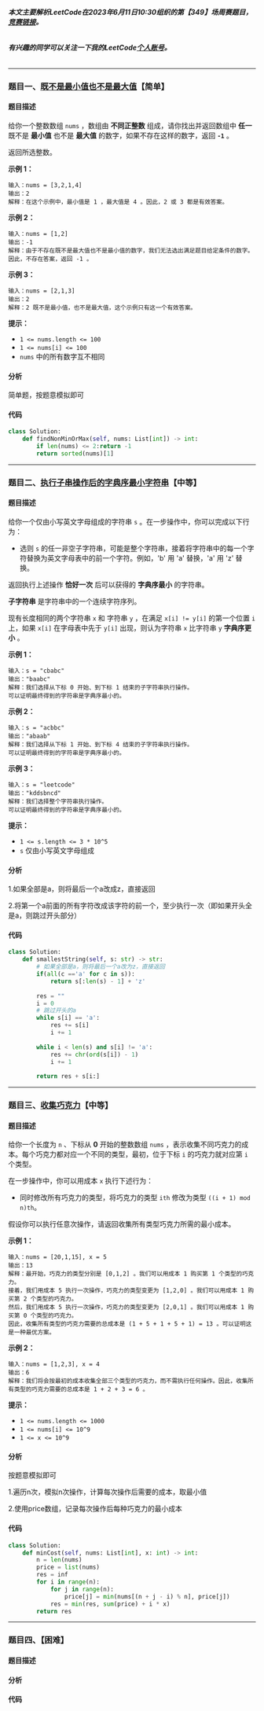###### **本文主要解析LeetCode在2023年6月11日10:30组织的第【349】场周赛题目，**[**竞赛链接**](https://leetcode-cn.com/contest/weekly-contest-349)**。**

###### **有兴趣的同学可以关注一下我的LeetCode**[**个人账号**](https://leetcode-cn.com/u/hzchenxiaobin/)**。**

---

### 题目一、[既不是最小值也不是最大值](https://leetcode.cn/contest/weekly-contest-349/problems/neither-minimum-nor-maximum/)【简单】

#### 题目描述

给你一个整数数组 `nums` ，数组由 **不同正整数** 组成，请你找出并返回数组中 **任一** 既不是 **最小值** 也不是 **最大值** 的数字，如果不存在这样的数字，返回 **`-1`** 。

返回所选整数。

 

**示例 1：**

```
输入：nums = [3,2,1,4]
输出：2
解释：在这个示例中，最小值是 1 ，最大值是 4 。因此，2 或 3 都是有效答案。
```

**示例 2：**

```
输入：nums = [1,2]
输出：-1
解释：由于不存在既不是最大值也不是最小值的数字，我们无法选出满足题目给定条件的数字。因此，不存在答案，返回 -1 。
```

**示例 3：**

```
输入：nums = [2,1,3]
输出：2
解释：2 既不是最小值，也不是最大值，这个示例只有这一个有效答案。 
```

 

**提示：**

- `1 <= nums.length <= 100`
- `1 <= nums[i] <= 100`
- `nums` 中的所有数字互不相同

#### 分析

简单题，按题意模拟即可

#### 代码

```python
class Solution:
    def findNonMinOrMax(self, nums: List[int]) -> int:
        if len(nums) <= 2:return -1
        return sorted(nums)[1]
```



------

### 题目二、[执行子串操作后的字典序最小字符串](https://leetcode.cn/contest/weekly-contest-349/problems/lexicographically-smallest-string-after-substring-operation/)【中等】

#### 题目描述

给你一个仅由小写英文字母组成的字符串 `s` 。在一步操作中，你可以完成以下行为：

- 选则 `s` 的任一非空子字符串，可能是整个字符串，接着将字符串中的每一个字符替换为英文字母表中的前一个字符。例如，'b' 用 'a' 替换，'a' 用 'z' 替换。

返回执行上述操作 **恰好一次** 后可以获得的 **字典序最小** 的字符串。

**子字符串** 是字符串中的一个连续字符序列。

现有长度相同的两个字符串 `x` 和 字符串 `y` ，在满足 `x[i] != y[i]` 的第一个位置 `i` 上，如果 `x[i]` 在字母表中先于 `y[i]` 出现，则认为字符串 `x` 比字符串 `y` **字典序更小** 。

 

**示例 1：**

```
输入：s = "cbabc"
输出："baabc"
解释：我们选择从下标 0 开始、到下标 1 结束的子字符串执行操作。 
可以证明最终得到的字符串是字典序最小的。
```

**示例 2：**

```
输入：s = "acbbc"
输出："abaab"
解释：我们选择从下标 1 开始、到下标 4 结束的子字符串执行操作。
可以证明最终得到的字符串是字典序最小的。
```

**示例 3：**

```
输入：s = "leetcode"
输出："kddsbncd"
解释：我们选择整个字符串执行操作。
可以证明最终得到的字符串是字典序最小的。
```

 

**提示：**

- `1 <= s.length <= 3 * 10^5`
- `s` 仅由小写英文字母组成

#### 分析

1.如果全部是a，则将最后一个a改成z，直接返回

2.将第一个a前面的所有字符改成该字符的前一个，至少执行一次（即如果开头全是a，则跳过开头部分）

#### 代码

```Python
class Solution:
    def smallestString(self, s: str) -> str:
        # 如果全部是a，则将最后一个a改为z，直接返回
        if(all(c =='a' for c in s)):
            return s[:len(s) - 1] + 'z'
        
        res = ""
        i = 0
        # 跳过开头的a
        while s[i] == 'a':
            res += s[i]
            i += 1
            
        while i < len(s) and s[i] != 'a':
            res += chr(ord(s[i]) - 1)
            i += 1
        
        return res + s[i:]
```

------

### 题目三、[收集巧克力](https://leetcode.cn/contest/weekly-contest-349/problems/collecting-chocolates/)【中等】

#### 题目描述

给你一个长度为 `n` 、下标从 **0** 开始的整数数组 `nums` ，表示收集不同巧克力的成本。每个巧克力都对应一个不同的类型，最初，位于下标 `i` 的巧克力就对应第 `i` 个类型。

在一步操作中，你可以用成本 `x` 执行下述行为：

- 同时修改所有巧克力的类型，将巧克力的类型 `ith` 修改为类型 `((i + 1) mod n)th`。

假设你可以执行任意次操作，请返回收集所有类型巧克力所需的最小成本。

 

**示例 1：**

```
输入：nums = [20,1,15], x = 5
输出：13
解释：最开始，巧克力的类型分别是 [0,1,2] 。我们可以用成本 1 购买第 1 个类型的巧克力。
接着，我们用成本 5 执行一次操作，巧克力的类型变更为 [1,2,0] 。我们可以用成本 1 购买第 2 个类型的巧克力。
然后，我们用成本 5 执行一次操作，巧克力的类型变更为 [2,0,1] 。我们可以用成本 1 购买第 0 个类型的巧克力。
因此，收集所有类型的巧克力需要的总成本是 (1 + 5 + 1 + 5 + 1) = 13 。可以证明这是一种最优方案。
```

**示例 2：**

```
输入：nums = [1,2,3], x = 4
输出：6
解释：我们将会按最初的成本收集全部三个类型的巧克力，而不需执行任何操作。因此，收集所有类型的巧克力需要的总成本是 1 + 2 + 3 = 6 。
```

 

**提示：**

- `1 <= nums.length <= 1000`
- `1 <= nums[i] <= 10^9`
- `1 <= x <= 10^9`

#### 分析

按题意模拟即可

1.遍历n次，模拟n次操作，计算每次操作后需要的成本，取最小值

2.使用price数组，记录每次操作后每种巧克力的最小成本

#### 代码

```python
class Solution:
    def minCost(self, nums: List[int], x: int) -> int:
        n = len(nums)
        price = list(nums)
        res = inf
        for i in range(n):
            for j in range(n):
                price[j] = min(nums[(n + j - i) % n], price[j])
            res = min(res, sum(price) + i * x)
        return res
```

------

### 题目四、【困难】

#### 题目描述



#### 分析



#### 代码

```python

```

